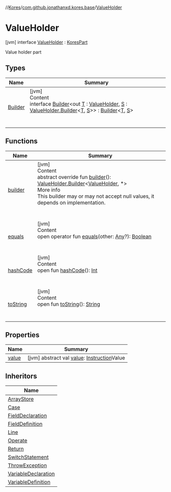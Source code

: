 //[Kores](../../index.md)/[com.github.jonathanxd.kores.base](../index.md)/[ValueHolder](index.md)



# ValueHolder  
 [jvm] interface [ValueHolder](index.md) : [KoresPart](../../com.github.jonathanxd.kores/-kores-part/index.md)

Value holder part

   


## Types  
  
|  Name|  Summary| 
|---|---|
| <a name="com.github.jonathanxd.kores.base/ValueHolder.Builder///PointingToDeclaration/"></a>[Builder](-builder/index.md)| <a name="com.github.jonathanxd.kores.base/ValueHolder.Builder///PointingToDeclaration/"></a>[jvm]  <br>Content  <br>interface [Builder](-builder/index.md)<out [T](-builder/index.md) : [ValueHolder](index.md), [S](-builder/index.md) : [ValueHolder.Builder](-builder/index.md)<[T](-builder/index.md), [S](-builder/index.md)>> : [Builder](../../com.github.jonathanxd.kores.builder/-builder/index.md)<[T](-builder/index.md), [S](-builder/index.md)>   <br><br><br>


## Functions  
  
|  Name|  Summary| 
|---|---|
| <a name="com.github.jonathanxd.kores.base/ValueHolder/builder/#/PointingToDeclaration/"></a>[builder](builder.md)| <a name="com.github.jonathanxd.kores.base/ValueHolder/builder/#/PointingToDeclaration/"></a>[jvm]  <br>Content  <br>abstract override fun [builder](builder.md)(): [ValueHolder.Builder](-builder/index.md)<[ValueHolder](index.md), *>  <br>More info  <br>This builder may or may not accept null values, it depends on implementation.  <br><br><br>
| <a name="kotlin/Any/equals/#kotlin.Any?/PointingToDeclaration/"></a>[equals](../../com.github.jonathanxd.kores.util/-simple-resolver/index.md#%5Bkotlin%2FAny%2Fequals%2F%23kotlin.Any%3F%2FPointingToDeclaration%2F%5D%2FFunctions%2F-427383591)| <a name="kotlin/Any/equals/#kotlin.Any?/PointingToDeclaration/"></a>[jvm]  <br>Content  <br>open operator fun [equals](../../com.github.jonathanxd.kores.util/-simple-resolver/index.md#%5Bkotlin%2FAny%2Fequals%2F%23kotlin.Any%3F%2FPointingToDeclaration%2F%5D%2FFunctions%2F-427383591)(other: [Any](https://kotlinlang.org/api/latest/jvm/stdlib/kotlin/-any/index.html)?): [Boolean](https://kotlinlang.org/api/latest/jvm/stdlib/kotlin/-boolean/index.html)  <br><br><br>
| <a name="kotlin/Any/hashCode/#/PointingToDeclaration/"></a>[hashCode](../../com.github.jonathanxd.kores.util/-simple-resolver/index.md#%5Bkotlin%2FAny%2FhashCode%2F%23%2FPointingToDeclaration%2F%5D%2FFunctions%2F-427383591)| <a name="kotlin/Any/hashCode/#/PointingToDeclaration/"></a>[jvm]  <br>Content  <br>open fun [hashCode](../../com.github.jonathanxd.kores.util/-simple-resolver/index.md#%5Bkotlin%2FAny%2FhashCode%2F%23%2FPointingToDeclaration%2F%5D%2FFunctions%2F-427383591)(): [Int](https://kotlinlang.org/api/latest/jvm/stdlib/kotlin/-int/index.html)  <br><br><br>
| <a name="kotlin/Any/toString/#/PointingToDeclaration/"></a>[toString](../../com.github.jonathanxd.kores.util/-simple-resolver/index.md#%5Bkotlin%2FAny%2FtoString%2F%23%2FPointingToDeclaration%2F%5D%2FFunctions%2F-427383591)| <a name="kotlin/Any/toString/#/PointingToDeclaration/"></a>[jvm]  <br>Content  <br>open fun [toString](../../com.github.jonathanxd.kores.util/-simple-resolver/index.md#%5Bkotlin%2FAny%2FtoString%2F%23%2FPointingToDeclaration%2F%5D%2FFunctions%2F-427383591)(): [String](https://kotlinlang.org/api/latest/jvm/stdlib/kotlin/-string/index.html)  <br><br><br>


## Properties  
  
|  Name|  Summary| 
|---|---|
| <a name="com.github.jonathanxd.kores.base/ValueHolder/value/#/PointingToDeclaration/"></a>[value](value.md)| <a name="com.github.jonathanxd.kores.base/ValueHolder/value/#/PointingToDeclaration/"></a> [jvm] abstract val [value](value.md): [Instruction](../../com.github.jonathanxd.kores/-instruction/index.md)Value   <br>


## Inheritors  
  
|  Name| 
|---|
| <a name="com.github.jonathanxd.kores.base/ArrayStore///PointingToDeclaration/"></a>[ArrayStore](../-array-store/index.md)
| <a name="com.github.jonathanxd.kores.base/Case///PointingToDeclaration/"></a>[Case](../-case/index.md)
| <a name="com.github.jonathanxd.kores.base/FieldDeclaration///PointingToDeclaration/"></a>[FieldDeclaration](../-field-declaration/index.md)
| <a name="com.github.jonathanxd.kores.base/FieldDefinition///PointingToDeclaration/"></a>[FieldDefinition](../-field-definition/index.md)
| <a name="com.github.jonathanxd.kores.base/Line///PointingToDeclaration/"></a>[Line](../-line/index.md)
| <a name="com.github.jonathanxd.kores.base/Operate///PointingToDeclaration/"></a>[Operate](../-operate/index.md)
| <a name="com.github.jonathanxd.kores.base/Return///PointingToDeclaration/"></a>[Return](../-return/index.md)
| <a name="com.github.jonathanxd.kores.base/SwitchStatement///PointingToDeclaration/"></a>[SwitchStatement](../-switch-statement/index.md)
| <a name="com.github.jonathanxd.kores.base/ThrowException///PointingToDeclaration/"></a>[ThrowException](../-throw-exception/index.md)
| <a name="com.github.jonathanxd.kores.base/VariableDeclaration///PointingToDeclaration/"></a>[VariableDeclaration](../-variable-declaration/index.md)
| <a name="com.github.jonathanxd.kores.base/VariableDefinition///PointingToDeclaration/"></a>[VariableDefinition](../-variable-definition/index.md)

